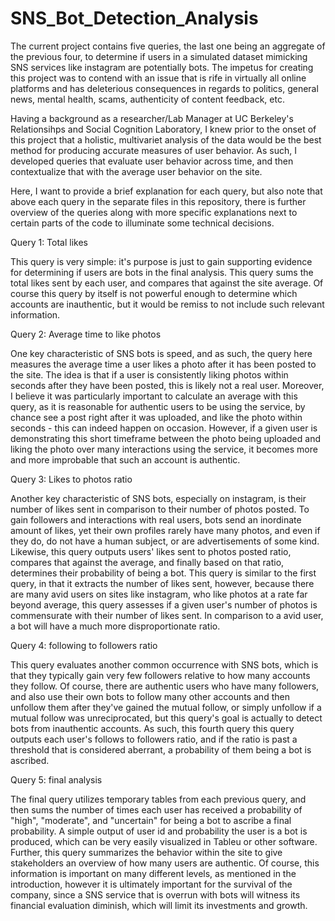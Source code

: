 # SNS_Bot_Detection_Analysis


The current project contains five queries, the last one being an aggregate of the previous four, to determine if users in a simulated dataset mimicking SNS services 
like instagram are potentially bots. The impetus for creating this project was to
contend with an issue that is rife in virtually all online platforms and has 
deleterious consequences in regards to politics, general news, mental health, scams, authenticity of content feedback, etc. 

Having a background as a researcher/Lab Manager at UC Berkeley's Relationsihps and 
Social Cognition Laboratory, I knew prior to the onset of this project that a 
holistic, multivariet analysis of the data would be the best method for producing accurate measures of user behavior. As such, I developed queries that evaluate user behavior across time, and then contextualize that with the average user behavior on the
site. 

Here, I want to provide a brief explanation for each query, but also note that above 
each query in the separate files in this repository, there is further overview of the queries along with more specific explanations next to certain parts of the code to illuminate some technical decisions.

Query 1: Total likes

This query is very simple: it's purpose is just to gain supporting evidence for determining if users are bots in the final analysis. This query sums the total likes sent by each user, and compares that against the site average. Of course this query by itself is not powerful enough to determine which accounts are inauthentic, but it would be remiss to not include such relevant information. 


Query 2: Average time to like photos

One key characteristic of SNS bots is speed, and as such, the query here measures the average time a user likes a photo after it has been posted to the site. The idea is that if a user is consistently liking photos within seconds after they have been posted, this is likely not a real user. Moreover, I believe it was particularly important to calculate an average with this query, as it is reasonable for authentic users to be using the service, by chance see a post right after it was uploaded, and like the photo within seconds - this can indeed happen on occasion. However, if a given user is demonstrating this short timeframe between the photo being uploaded and liking the photo over many interactions using the service, it becomes more and more improbable that such an account is authentic. 

Query 3: Likes to photos ratio

Another key characteristic of SNS bots, especially on instagram, is their number of likes sent in comparison to their number of photos posted. To gain followers and interactions with real users, bots send an inordinate amount of likes, yet their own profiles rarely have many photos, and even if they do, do not have a human subject, or are advertisements of some kind. Likewise, this query outputs users' likes sent to photos posted ratio, compares that against the average, and finally based on that ratio, determines their probability of being a bot. This query is similar to the first query, in that it extracts the number of likes sent, however, because there are many avid users on sites like instagram, who like photos at a rate far beyond average, this query assesses if a given user's number of photos is commensurate with their number of likes sent. In comparison to a avid user, a bot will have a much more disproportionate ratio.

Query 4: following to followers ratio

This query evaluates another common occurrence with SNS bots, which is that they typically gain very few followers relative to how many accounts they follow. Of course, there are authentic users who have many followers, and also use their own bots to follow many other accounts and then unfollow them after they've gained the mutual follow, or simply unfollow if a mutual follow was unreciprocated, but this query's goal is actually to detect bots from inauthentic accounts. As such, this fourth query this query outputs each user's follows to followers ratio, and if the ratio is past a threshold that is considered aberrant, a probability of them being a bot is ascribed. 

Query 5: final analysis

The final query utilizes temporary tables from each previous query, and then sums the number of times each user has received a probability of "high", "moderate", and "uncertain" for being a bot to ascribe a final probability. A simple output of user id and probability the user is a bot is produced, which can be very easily visualized in Tableu or other software. Further, this query summarizes the behavior within the site to give stakeholders an overview of how many users are authentic. Of course, this information is important on many different levels, as mentioned in the introduction, however it is ultimately important for the survival of the company, since a SNS service that is overrun with bots will witness its financial evaluation diminish, which will limit its investments and growth. 




